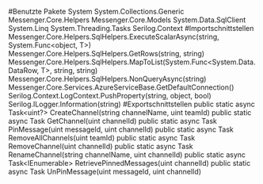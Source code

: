 #Benutzte Pakete
System
System.Collections.Generic
Messenger.Core.Helpers
Messenger.Core.Models
System.Data.SqlClient
System.Linq
System.Threading.Tasks
Serilog.Context
#Importschnittstellen
Messenger.Core.Helpers.SqlHelpers.ExecuteScalarAsync<T>(string, System.Func<object, T>)
Messenger.Core.Helpers.SqlHelpers.GetRows(string, string)
Messenger.Core.Helpers.SqlHelpers.MapToList<T>(System.Func<System.Data.DataRow, T>, string, string)
Messenger.Core.Helpers.SqlHelpers.NonQueryAsync(string)
Messenger.Core.Services.AzureServiceBase.GetDefaultConnection()
Serilog.Context.LogContext.PushProperty(string, object, bool)
Serilog.ILogger.Information(string)
#Exportschnittstellen
public static async Task<uint?> CreateChannel(string channelName, uint teamId)
public static async Task<Channel> GetChannel(uint channelId)
public static async Task<bool> PinMessage(uint messageId, uint channelId)
public static async Task<bool> RemoveAllChannels(uint teamId)
public static async Task<bool> RemoveChannel(uint channelId)
public static async Task<bool> RenameChannel(string channelName, uint channelId)
public static async Task<IEnumerable<Message>> RetrievePinnedMessages(uint channelId)
public static async Task<bool> UnPinMessage(uint messageId, uint channelId)
